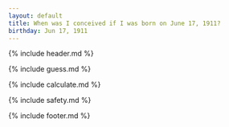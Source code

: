 ```yaml
---
layout: default
title: When was I conceived if I was born on June 17, 1911?
birthday: Jun 17, 1911
---
```


{% include header.md %}

{% include guess.md %}

{% include calculate.md %}

{% include safety.md %}

{% include footer.md %}



